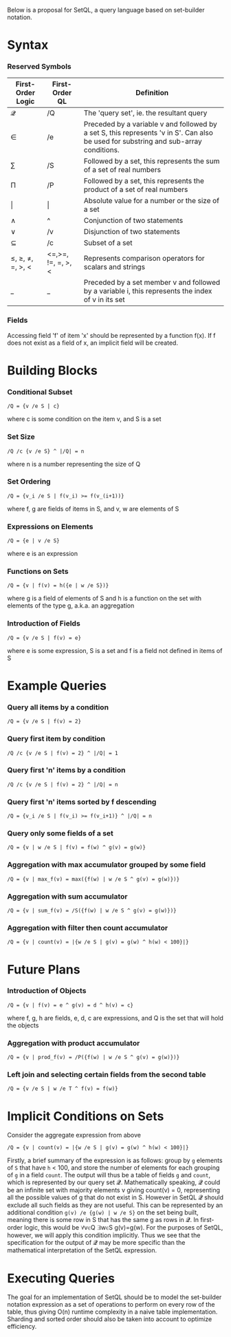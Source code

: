 Below is a proposal for SetQL, a query language based on set-builder notation.

# Syntax

### Reserved Symbols

| First-Order Logic | First-Order QL     | Definition                                                                                                                                   |
| ----------------- | ------------------ | -------------------------------------------------------------------------------------------------------------------------------------------- |
| 𝓠                 | /Q                 | The 'query set', ie. the resultant query                                                                                                     |
| ∈                 | /e                 | Preceded by a variable v and followed by a set S, this represents 'v in S'. Can also be used for substring and sub-array conditions.         |
| ∑                 | /S                 | Followed by a set, this represents the sum of a set of real numbers                                                                          |
| Π                 | /P                 | Followed by a set, this represents the product of a set of real numbers                                                                      |
| &#124;            | &#124;             | Absolute value for a number or the size of a set                                                                                             |
| ∧                 | ^                  | Conjunction of two statements                                                                                                                |
| ∨                 | /v                 | Disjunction of two statements                                                                                                                |
| ⊆                 | /c                 | Subset of a set                                                                                                                              |
| ≤, ≥, ≠, =, >, <  | <=,>=, !=, =, >, < | Represents comparison operators for scalars and strings                                                                                      |
| _                 | _                  | Preceded by a set member v and followed by a variable i, this represents the index of v in its set                                           |

### Fields

Accessing field 'f' of item 'x' should be represented by a function f(x). If f does not exist as a field of x, an implicit field will be created.

# Building Blocks

### Conditional Subset

```
/Q = {v /e S | c}
```

where c is some condition on the item v, and S is a set

### Set Size

```
/Q /c {v /e S} ^ |/Q| = n
```

where n is a number representing the size of Q

### Set Ordering

```
/Q = {v_i /e S | f(v_i) >= f(v_(i+1))}
```

where f, g are fields of items in S, and v, w are elements of S

### Expressions on Elements

```
/Q = {e | v /e S}
```

where e is an expression

### Functions on Sets

```
/Q = {v | f(v) = h({e | w /e S})}
```

where g is a field of elements of S and h is a function on the set with elements of the type g, a.k.a. an aggregation

### Introduction of Fields

```
/Q = {v /e S | f(v) = e}
```

where e is some expression, S is a set and f is a field not defined in items of S

###

# Example Queries

### Query all items by a condition

```
/Q = {v /e S | f(v) = 2}
```

### Query first item by condition

```
/Q /c {v /e S | f(v) = 2} ^ |/Q| = 1
```

### Query first 'n' items by a condition

```
/Q /c {v /e S | f(v) = 2} ^ |/Q| = n
```

### Query first 'n' items sorted by f descending

```
/Q = {v_i /e S | f(v_i) >= f(v_i+1)} ^ |/Q| = n
```

### Query only some fields of a set

```
/Q = {v | w /e S | f(v) = f(w) ^ g(v) = g(w)}
```

### Aggregation with max accumulator grouped by some field

```
/Q = {v | max_f(v) = max({f(w) | w /e S ^ g(v) = g(w)})}
```

### Aggregation with sum accumulator

```
/Q = {v | sum_f(v) = /S({f(w) | w /e S ^ g(v) = g(w)})}
```

### Aggregation with filter then count accumulator

```
/Q = {v | count(v) = |{w /e S | g(v) = g(w) ^ h(w) < 100}|}
```

# Future Plans

### Introduction of Objects

```
/Q = {v | f(v) = e ^ g(v) = d ^ h(v) = c}
```

where f, g, h are fields, e, d, c are expressions, and Q is the set that will hold the objects

### Aggregation with product accumulator

```
/Q = {v | prod_f(v) = /P({f(w) | w /e S ^ g(v) = g(w)})}
```

### Left join and selecting certain fields from the second table

```
/Q = {v /e S | w /e T ^ f(v) = f(w)}
```

# Implicit Conditions on Sets

Consider the aggregate expression from above

```
/Q = {v | count(v) = |{w /e S | g(v) = g(w) ^ h(w) < 100}|}
```

Firstly, a brief summary of the expression is as follows: group by `g` elements of `S` that have `h` < 100, and store the number of elements for each grouping of `g` in a field `count`. The output will thus be a table of fields `g` and `count`, which is represented by our query set 𝓠. Mathematically speaking, 𝓠 could be an infinite set with majority elements v giving count(v) = 0, representing all the possible values of g that do not exist in S. However in SetQL 𝓠 should exclude all such fields as they are not useful. This can be represented by an additional condition `g(v) /e {g(w) | w /e S}` on the set being built, meaning there is some row in S that has the same g as rows in 𝓠. In first-order logic, this would be ∀v∈Q ∃w∈S g(v)=g(w). For the purposes of SetQL, however, we will apply this condition implicitly. Thus we see that the specification for the output of 𝓠 may be more specific than the mathematical interpretation of the SetQL expression.

# Executing Queries

The goal for an implementation of SetQL should be to model the set-builder notation expression as a set of operations to perform on every row of the table, thus giving O(n) runtime complexity in a naive table implementation. Sharding and sorted order should also be taken into account to optimize efficiency.
